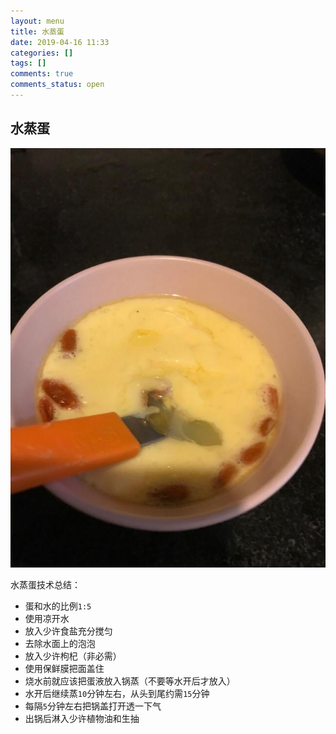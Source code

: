 ```yaml
---
layout: menu
title: 水蒸蛋
date: 2019-04-16 11:33
categories: []
tags: []
comments: true
comments_status: open
---
```


## 水蒸蛋

![](/menu/20190416/shuizhengdan.jpg)

水蒸蛋技术总结：

- 蛋和水的比例`1:5`
- 使用凉开水
- 放入少许食盐充分搅匀
- 去除水面上的泡泡
- 放入少许枸杞（非必需）
- 使用保鲜膜把面盖住
- 烧水前就应该把蛋液放入锅蒸（不要等水开后才放入）
- 水开后继续蒸`10`分钟左右，从头到尾约需`15`分钟
- 每隔`5`分钟左右把锅盖打开透一下气
- 出锅后淋入少许植物油和生抽
